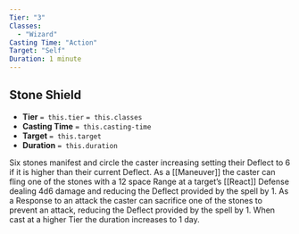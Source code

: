 ```yaml
---
Tier: "3"
Classes:
  - "Wizard"
Casting Time: "Action"
Target: "Self"
Duration: 1 minute
---
```

## Stone Shield
- **Tier** `= this.tier` `= this.classes`
- **Casting Time** `= this.casting-time`
- **Target** `= this.target`
- **Duration** `= this.duration`

Six stones manifest and circle the caster increasing setting their Deflect to 6 if it is higher than their current Deflect. As a [[Maneuver]] the caster can fling one of the stones with a 12 space Range at a target’s [[React]] Defense dealing 4d6 damage and reducing the Deflect provided by the spell by 1.  As a Response to an attack the caster can sacrifice one of the stones to prevent an attack, reducing the Deflect provided by the spell by 1. When cast at a higher Tier the duration increases to 1 day.